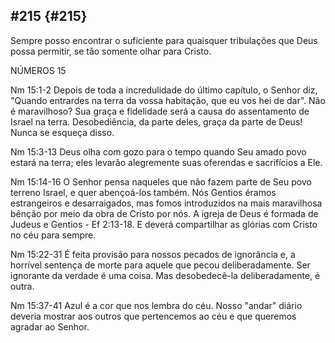 ## #215 {#215}

Sempre posso encontrar o suficiente para quaisquer tribulações que Deus possa permitir, se tão somente olhar para Cristo.

NÚMEROS 15

Nm 15:1-2 Depois de toda a incredulidade do último capítulo, o Senhor diz, &quot;Quando entrardes na terra da vossa habitação, que eu vos hei de dar&quot;. Não é maravilhoso? Sua graça e fidelidade será a causa do assentamento de Israel na terra. Desobediência, da parte deles, graça da parte de Deus! Nunca se esqueça disso.

Nm 15:3-13 Deus olha com gozo para o tempo quando Seu amado povo estará na terra; eles levarão alegremente suas oferendas e sacrifícios a Ele.

Nm 15:14-16 O Senhor pensa naqueles que não fazem parte de Seu povo terreno Israel, e quer abençoá-los também. Nós Gentios éramos estrangeiros e desarraigados, mas fomos introduzidos na mais maravilhosa bênção por meio da obra de Cristo por nós. A igreja de Deus é formada de Judeus e Gentios - Ef 2:13-18\. E deverá compartilhar as glórias com Cristo no céu para sempre.

Nm 15:22-31 É feita provisão para nossos pecados de ignorância e, a horrível sentença de morte para aquele que pecou deliberadamente. Ser ignorante da verdade é uma coisa. Mas desobedecê-la deliberadamente, é outra.

Nm 15:37-41 Azul é a cor que nos lembra do céu. Nosso &quot;andar&quot; diário deveria mostrar aos outros que pertencemos ao céu e que queremos agradar ao Senhor.
